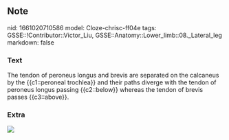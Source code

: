 ## Note
nid: 1661020710586
model: Cloze-chrisc-ff04e
tags: GSSE::!Contributor::Victor_Liu, GSSE::Anatomy::Lower_limb::08._Lateral_leg
markdown: false

### Text
The tendon of peroneus longus and brevis are separated on the calcaneus by the {{c1::peroneal trochlea}} and their paths diverge with the tendon of peroneus longus passing {{c2::below}} whereas the tendon of brevis passes {{c3::above}}.

### Extra
<img src="paste-a8cf679abf4b5f72ee19219ca9e0b39354413013.jpg">
